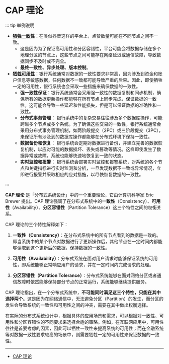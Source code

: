 # CAP 理论

::: tip 举例说明

- **<u>牺牲一致性</u>**：在类似抖音这样的平台上，点赞数量可能在不同节点之间不一致。
  - 这是因为为了保证高可用性和分区容错性，平台可能会将数据存储在多个地理分区的节点上，这些节点之间可能存在网络延迟或通信故障，导致数据同步不及时或不完全。
  - **最终一致性、异步处理、版本控制**。
- **<u>牺牲可用性</u>**：银行系统通常对数据的一致性要求非常高，因为涉及到资金和账户信息等敏感数据，任何数据不一致都可能导致严重的后果。因此，即使牺牲一定的可用性，银行系统也会采取一些措施来确保数据的一致性。
  - **强一致性保证**：银行系统通常会采用强一致性的数据复制和同步机制，确保所有的数据更新操作都能够在所有节点上同步完成，保证数据的一致性。这可能会导致一些延迟和性能损失，但是可以保证数据的准确性和一致性。
  - **分布式事务管理**： 银行系统中的复杂交易往往涉及多个数据库操作，可能跨越多个节点或多个系统。为了确保这些交易的一致性，银行系统通常会采用分布式事务管理机制，如两阶段提交（2PC）或三阶段提交（3PC），来保证所有涉及到的数据库操作都能够在分布式环境下保持一致性。
  - **数据备份和恢复**： 银行系统会定期对数据进行备份，并建立完善的数据恢复机制，以应对可能的数据损坏、丢失或篡改等情况。这样即使发生了数据异常或故障，系统也能够快速地恢复到一致的状态。
  - **实时监控和报警**： 银行系统会部署实时监控和报警系统，对系统的各个节点和关键指标进行实时监测和分析，一旦发现数据不一致或异常情况，立即进行报警并采取相应的应对措施，以尽快恢复数据的一致性。

:::

**CAP 理论** 是「分布式系统设计」中的一个重要理论，它由计算机科学家 Eric Brewer 提出。CAP 理论强调了在分布式系统中的**一致性**（Consistency）、**可用性**（Availability）、**分区容错性**（Partition Tolerance）这三个特性之间的权衡关系。

CAP 理论的三个特性解释如下：

1. **一致性（Consistency）**：在分布式系统中的所有节点看到的数据是一致的。即当系统中的某个节点对数据进行了更新操作后，其他节点在一定时间内都能够读取到这个更新后的数据，保持数据的一致性。

2. **可用性（Availability）**：分布式系统在面对用户请求时能够保证系统的可用性，即系统能够正常响应用户的请求，并在一定时间内完成请求的处理。

3. **分区容错性（Partition Tolerance）**：分布式系统能够在面对网络分区或者通信故障时依然能够保持部分节点的正常运行，系统能够继续提供服务。

CAP 理论指出，在一个分布式系统中，**不可能同时满足这三个特性，只能在其中选择两个**。这是因为在网络通信中，无法避免分区（Partition）的发生，而分区的发生会导致系统的一致性和可用性之间的冲突，需要在其中做出权衡选择。

在实际的分布式系统设计中，根据具体的应用场景和需求，可以根据对一致性、可用性和分区容错性的不同要求来选择合适的策略。例如，在互联网应用中，可用性往往是首要考虑的因素，因此可以牺牲一致性来提高系统的可用性；而在金融系统等对数据一致性要求较高的场景中，则需要牺牲一定的可用性来保证数据的一致性。

---

- [CAP 理论](https://cloud.tencent.com/developer/article/1860632)
